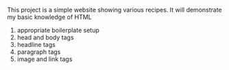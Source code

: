 This project is a simple website showing various recipes. It will demonstrate my basic knowledge of HTML 
1. appropriate boilerplate setup 
2. head and body tags 
3. headline tags 
4. paragraph tags 
5. image and link tags